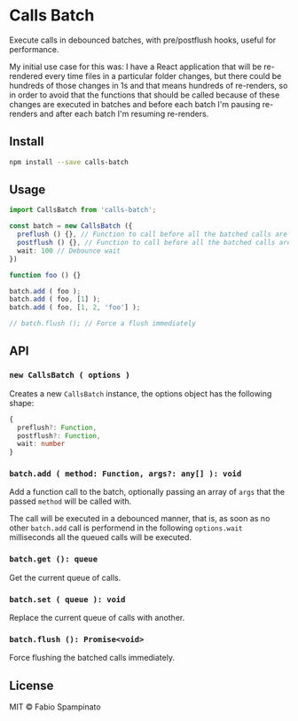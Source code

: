 # Calls Batch

Execute calls in debounced batches, with pre/postflush hooks, useful for performance.

My initial use case for this was: I have a React application that will be re-rendered every time files in a particular folder changes, but there could be hundreds of those changes in 1s and that means hundreds of re-renders, so in order to avoid that the functions that should be called because of these changes are executed in batches and before each batch I'm pausing re-renders and after each batch I'm resuming re-renders.

## Install

```sh
npm install --save calls-batch
```

## Usage

```ts
import CallsBatch from 'calls-batch';

const batch = new CallsBatch ({
  preflush () {}, // Function to call before all the batched calls are executed
  postflush () {}, // Function to call before all the batched calls are executed
  wait: 100 // Debounce wait
})

function foo () {}

batch.add ( foo );
batch.add ( foo, [1] );
batch.add ( foo, [1, 2, 'foo'] );

// batch.flush (); // Force a flush immediately
```

## API

### `new CallsBatch ( options )`

Creates a new `CallsBatch` instance, the options object has the following shape:

```ts
{
  preflush?: Function,
  postflush?: Function,
  wait: number
}
```

### `batch.add ( method: Function, args?: any[] ): void`

Add a function call to the batch, optionally passing an array of `args` that the passed `method` will be called with.

The call will be executed in a debounced manner, that is, as soon as no other `batch.add` call is performend in the following `options.wait` milliseconds all the queued calls will be executed.

### `batch.get (): queue`

Get the current queue of calls.

### `batch.set ( queue ): void`

Replace the current queue of calls with another.

### `batch.flush (): Promise<void>`

Force flushing the batched calls immediately.

## License

MIT © Fabio Spampinato
